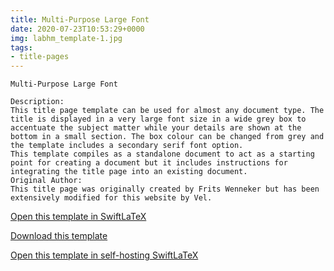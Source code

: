 ```yaml
---
title: Multi-Purpose Large Font
date: 2020-07-23T10:53:29+0000
img: labhm_template-1.jpg
tags:
- title-pages
---
```

```
Multi-Purpose Large Font

Description:
This title page template can be used for almost any document type. The title is displayed in a very large font size in a wide grey box to accentuate the subject matter while your details are shown at the bottom in a small section. The box colour can be changed from grey and the template includes a secondary serif font option.
This template compiles as a standalone document to act as a starting point for creating a document but it includes instructions for integrating the title page into an existing document.
Original Author:
This title page was originally created by Frits Wenneker but has been extensively modified for this website by Vel.
```
[Open this template in SwiftLaTeX](https://www.swiftlatex.com/project.html?import=https://swiftlatex.github.io/LaTeXBoilerPlate/zips/ufxac_template.zip&import_name=Multi-Purpose%20Large%20Font)

[Download this template](https://swiftlatex.github.io/LaTeXBoilerPlate/zips/ufxac_template.zip)

[Open this template in self-hosting SwiftLaTeX](http://localhost:3011/project.html?import=https://swiftlatex.github.io/LaTeXBoilerPlate/zips/ufxac_template.zip&import_name=Multi-Purpose%20Large%20Font)

